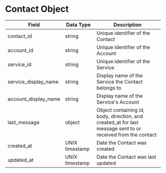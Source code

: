 # Contact Object

Field | Data Type | Description
--- | --- | ---
contact_id | string | Unique identifier of the Contact
account_id | string | Unique identifier of the Account
service_id | string | Unique identifier of the Service
service_display_name | string | Display name of the Service the Contact belongs to
account_display_name | string | Display name of the Service's Account 
last_message | object | Object containing id, body, direction, and created_at for last message sent to or received from the contact
created_at | UNIX timestamp | Date the Contact was created
updated_at | UNIX timestamp | Date the Contact was last updated
